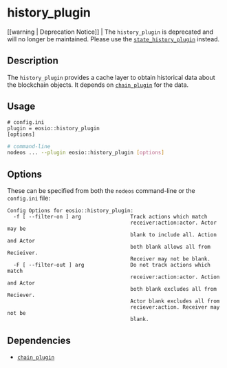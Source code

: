 # history_plugin

[[warning | Deprecation Notice]]
| The `history_plugin` is deprecated and will no longer be maintained. Please use the [`state_history_plugin`](../state_history_plugin/index.md) instead.

## Description

The `history_plugin` provides a cache layer to obtain historical data about the blockchain objects. It depends on [`chain_plugin`](../chain_plugin/index.md) for the data.

## Usage

```console
# config.ini
plugin = eosio::history_plugin
[options]
```
```sh
# command-line
nodeos ... --plugin eosio::history_plugin [options]
```

## Options

These can be specified from both the `nodeos` command-line or the `config.ini` file:

```console
Config Options for eosio::history_plugin:
  -f [ --filter-on ] arg                Track actions which match 
                                        receiver:action:actor. Actor may be 
                                        blank to include all. Action and Actor 
                                        both blank allows all from Recieiver. 
                                        Receiver may not be blank.
  -F [ --filter-out ] arg               Do not track actions which match 
                                        receiver:action:actor. Action and Actor
                                        both blank excludes all from Reciever. 
                                        Actor blank excludes all from 
                                        reciever:action. Receiver may not be 
                                        blank.
```

## Dependencies

* [`chain_plugin`](../chain_plugin/index.md)
